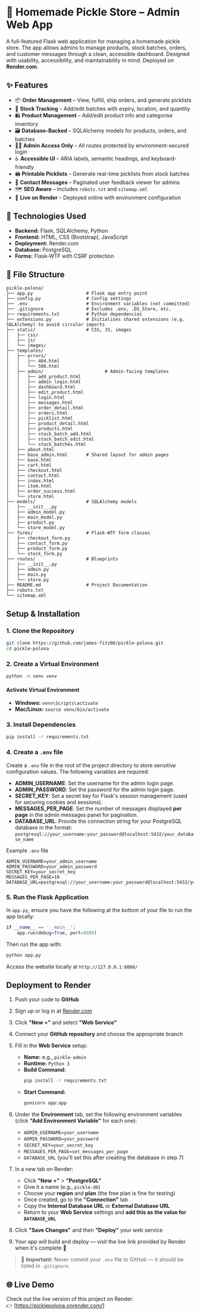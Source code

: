 # 🥒 Homemade Pickle Store – Admin Web App

A full-featured Flask web application for managing a homemade pickle store. The app allows admins to manage products, stock batches, orders, and customer messages through a clean, accessible dashboard. Designed with usability, accessibility, and maintainability in mind. Deployed on **Render.com**.

## ✨ Features
- 📦 **Order Management** – View, fulfill, ship orders, and generate picklists  
- 🥫 **Stock Tracking** – Add/edit batches with expiry, location, and quantity  
- 🛍️ **Product Management** – Add/edit product info and categorise inventory  
- 🗃️ **Database-Backed** – SQLAlchemy models for products, orders, and batches  
- 🧑‍💻 **Admin Access Only** – All routes protected by environment-secured login  
- ♿ **Accessible UI** – ARIA labels, semantic headings, and keyboard-friendly  
- 🖨️ **Printable Picklists** – Generate real-time picklists from stock batches  
- 💬 **Contact Messages** – Paginated user feedback viewer for admins  
- 🗺️ **SEO Aware** – Includes `robots.txt` and `sitemap.xml`  
- 🚀 **Live on Render** – Deployed online with environment configuration  

## 🧰 Technologies Used
- **Backend:** Flask, SQLAlchemy, Python  
- **Frontend:** HTML, CSS (Bootstrap), JavaScript  
- **Deployment:** Render.com  
- **Database:** PostgreSQL
- **Forms:** Flask-WTF with CSRF protection  


## 📁 File Structure

```plaintext
pickle-polona/
├── app.py                    # Flask app entry point
├── config.py                 # Config settings
├── .env                      # Environment variables (not committed)
├── .gitignore                # Excludes .env, .DS_Store, etc.
├── requirements.txt          # Python dependencies
├── extensions.py             # Initialises shared extensions (e.g. SQLAlchemy) to avoid circular imports
├── static/                   # CSS, JS, images
│   ├── css/
│   ├── js/
│   └── images/
├── templates/
│   ├── errors/               
│   │   ├── 404.html
│   │   └── 500.html
│   ├── admin/                       # Admin-facing templates
│   │   ├── add_product.html
│   │   ├── admin_login.html
│   │   ├── dashboard.html
│   │   ├── edit_product.html
│   │   ├── login.html
│   │   ├── messages.html
│   │   ├── order_detail.html
│   │   ├── orders.html
│   │   ├── picklist.html
│   │   ├── product_detail.html
│   │   ├── products.html
│   │   ├── stock_batch_add.html
│   │   ├── stock_batch_edit.html
│   │   └── stock_batches.html
│   ├── about.html
│   ├── base_admin.html       # Shared layout for admin pages
│   ├── base.html
│   ├── cart.html
│   ├── checkout.html
│   ├── contact.html
│   ├── index.html
│   ├── item.html
│   ├── order_success.html
│   └── store.html
├── models/                   # SQLAlchemy models
│   ├── __init__.py
│   ├── admin_model.py
│   ├── main_model.py
│   ├── product.py
│   └── store_model.py
├── forms/                    # Flask-WTF form classes
│   ├── checkout_form.py
│   ├── contact_form.py
│   ├── product_form.py
│   └── stock_form.py
├── routes/                   # Blueprints
│   ├── __init__.py
│   ├── admin.py
│   ├── main.py
│   └── store.py
├── README.md                 # Project Documentation
├── robots.txt
└── sitemap.xml
```

## Setup & Installation
### 1. Clone the Repository
```bash
git clone https://github.com/james-fitz86/pickle-polona.git
cd pickle-polona
```

### 2. Create a Virtual Environment
```bash
python -m venv venv
```

#### Activate Virtual Environment
- **Windows:** `venv\Scripts\activate`
- **Mac/Linux:** `source venv/bin/activate`

### 3. Install Dependencies
```bash
pip install -r requirements.txt
```
### 4. Create a `.env` file
Create a `.env` file in the root of the project directory to store sensitive configuration values. The following variables are required:

- **ADMIN_USERNAME**: Set the username for the admin login page.
- **ADMIN_PASSWORD**: Set the password for the admin login page.
- **SECRET_KEY**: Set a secret key for Flask's session management (used for securing cookies and sessions).
- **MESSAGES_PER_PAGE**: Set the number of messages displayed **per page** in the admin messages panel for pagination. 
- **DATABASE_URL**: Provide the connection string for your PostgreSQL database in the format:
`postgresql://your_username:your_password@localhost:5432/your_database_name`

Example `.env` file

```dotenv
ADMIN_USERNAME=your_admin_username
ADMIN_PASSWORD=your_admin_password
SECRET_KEY=your_secret_key
MESSAGES_PER_PAGE=10
DATABASE_URL=postgresql://your_username:your_password@localhost:5432/your_database_name
```


### 5. Run the Flask Application
In `app.py`, ensure you have the following at the bottom of your file to run the app locally:

```python
if __name__ == '__main__':
    app.run(debug=True, port=8080)
```

Then run the app with:
```bash
python app.py
```

Access the website locally at `http://127.0.0.1:8080/`

## Deployment to Render

1. Push your code to **GitHub**  
2. Sign up or log in at [Render.com](https://render.com/)  
3. Click **"New +"** and select **"Web Service"**  
4. Connect your **GitHub repository** and choose the appropriate branch  
5. Fill in the **Web Service** setup:
   - **Name:** e.g., `pickle-admin`
   - **Runtime:** `Python 3`
   - **Build Command:**  
     ```bash
     pip install -r requirements.txt
     ```
   - **Start Command:**  
     ```bash
     gunicorn app:app
     ```

6. Under the **Environment** tab, set the following environment variables (click **"Add Environment Variable"** for each one):
   - `ADMIN_USERNAME=your_username`  
   - `ADMIN_PASSWORD=your_password`  
   - `SECRET_KEY=your_secret_key`
   - `MESSAGES_PER_PAGE=set_messages_per_page` 
   - `DATABASE_URL` (you'll set this after creating the database in step 7)

7. In a new tab on Render:
   - Click **"New +"** > **"PostgreSQL"**
   - Give it a name (e.g., `pickle-db`)
   - Choose your **region** and **plan** (the free plan is fine for testing)
   - Once created, go to the **"Connection"** tab
   - Copy the **Internal Database URL** or **External Database URL**
   - Return to your **Web Service** settings and **add this as the value for `DATABASE_URL`**

8. Click **"Save Changes"** and then **"Deploy"** your web service  
9. Your app will build and deploy — visit the live link provided by Render when it's complete 🚀

> 🛑 **Important:** Never commit your `.env` file to GitHub — it should be listed in `.gitignore`.


## 🌐 Live Demo

Check out the live version of this project on Render:  
👉 [https://picklepolona.onrender.com/]